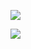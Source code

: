 <p align="left">
  <img src="https://github-readme-stats.vercel.app/api?username=NizhSHIY&theme=tokyonight&show_icons=true&hide_border=true&count_private=true&include_all_commits=true" />
</p>

<p align="left">
  <img src="https://github-readme-stats.vercel.app/api/top-langs/?username=NizhSHIY&layout=compact&theme=tokyonight" />
</p>
